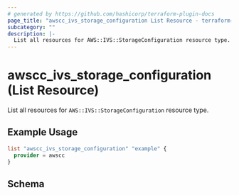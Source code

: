 ```yaml
---
# generated by https://github.com/hashicorp/terraform-plugin-docs
page_title: "awscc_ivs_storage_configuration List Resource - terraform-provider-awscc"
subcategory: ""
description: |-
  List all resources for AWS::IVS::StorageConfiguration resource type.
---
```


# awscc_ivs_storage_configuration (List Resource)

List all resources for `AWS::IVS::StorageConfiguration` resource type.

## Example Usage

```terraform
list "awscc_ivs_storage_configuration" "example" {
  provider = awscc
}
```

<!-- schema generated by tfplugindocs -->
## Schema
